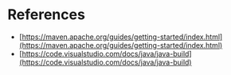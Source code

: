 # References

* [https://maven.apache.org/guides/getting-started/index.html](https://maven.apache.org/guides/getting-started/index.html)
* [https://code.visualstudio.com/docs/java/java-build](https://code.visualstudio.com/docs/java/java-build)
